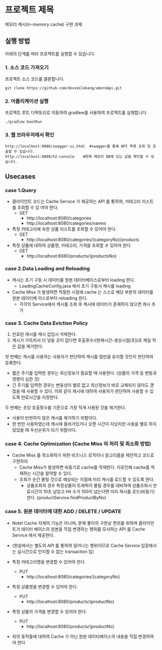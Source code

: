 # 프로젝트 제목

메모리 캐시(in-memory cache) 구현 과제

## 실행 방법

아래의 단계를 따라 프로젝트를 실행할 수 있습니다.

### 1. 소스 코드 가져오기

프로젝트 소스 코드를 클론합니다.

```
git clone https://github.com/devsmilekang/amoreApi.git
```

### 2. 어플리케이션 실행

프로젝트 루트 디렉토리로 이동하여 gradlew를 사용하여 프로젝트를 실행합니다.

```
./gradlew bootRun
```

### 3. 웹 브라우저에서 확인

```
http://localhost:8080/swagger-ui.html  #swagger를 통해 API 목록 조회 및 호출할 수 있습니다.
http://localhost:8080/h2-console    #현재 메모리 DB에 있는 값을 확인할 수 있습니다.
```

## Usecases

### case 1.Query

* 클라이언트 코드는 Cache Service 가 제공하는 API 를 통하여, 카테고리 리스트를 조회할 수 있
  어야 한다.
  - GET 
    - http://localhost:8080/categories
    - http://localhost:8080/categories/names
* 특정 카테고리에 속한 상품 리스트를 조회할 수 있어야 한다.
  - GET
    - http://localhost:8080/categories/{categoryNo}/products
* 특정 상품에 대하여 상품명, 카테고리, 가격을 조회할 수 있어야 한다
  - GET
    - http://localhost:8080/products/{productsNo}

### case 2.Data Loading and Reloading

* 캐시는 초기 구동 시 데이터를 원본 데이터베이스로부터 loading 한다.
  - LoadingCacheConfig.java 에서 초기 구동시 캐시를 loading
* Cache Miss 가 발생하면 적절한 시점에 cache 는 스스로 해당 부분의 데이터를 원본 데이터베
  이스로부터 reloading 한다.
  - 각각의 Service에서 캐시를 조회 후 캐시에 데이터가 존재하지 않으면 캐시 추가
### case 3. Cache Data Eviction Policy
1. 만료된 캐시를 캐시 삽입시 삭제한다.
2. 캐시가 가득차서 더 넣을 곳이 없다면 호출횟수/(현재시간-생성시점[초])로 제일 작은 값을 제거한다.

  첫 번째는 캐시를 사용하는 사용자가 판단하여 캐시를 얼만큼 유지할 것인지 판단하여 등록한다.
   - 짧은 주기를 입력한 경우는 최신정보가 중요할 때 사용한다. (상품의 가격 등 변동과 영향이 심한 것)
   - 긴 주기를 입력한 경우는 변동성이 별로 없고 최신정보가 바로 교체되지 않아도 괜찮을 때 사용할 수 있다.
    이와 같이 캐시에 대하여 사용자가 판단하여 사용할 수 있도록 만료시간을 지정한다.

두 번째는 초당 호출횟수를 기준으로 가장 적게 사용된 것을 제거한다.
   - 사용이 빈번하지 않은 캐시를 제거하기 위함이다.
   - 한 번만 사용하였는데 캐시에 올라가있거나 오랜 시간이 지났지만 사용을 별로 하지 않았을 때 우선순위가 되기 위함이다.

### case 4. Cache Optimization (Cache Miss 의 처리 및 최소화 방법)
 - Cache Miss 를 최소화하기 위한 비즈니스 로직이나 알고리즘을 제안하고 코드로 구현하라
   - Cache Miss가 발생하면 비동기로 cache를 적재한다. 이로인해 cache를 적재하는 시간을 절약할 수 있다.
   - 조회가 순간 몰릴 것으로 예상되는 지점에 미리 캐시를 로드할 수 있도록 한다.
     - 상품조회의 경우 특정상품이 트래픽이 몰릴 경우를 대비하여 상품조회시 만료시간이 10초 남았고 Hit 수가 100이 넘는다면 미리 캐시를 로드(비동기)한다. (productService.findProductByNo)

### case 5. 원본 데이터에 대한 ADD / DELETE / UPDATE
* Note! Cache 자체의 기능은 아니며, 문제 풀이의 구현상 편의를 위하여 클라이언트가 데이터
베이스의 원본을 직접 변경하는 행위를 모사하는 API 를 Cache Service 에서 제공한다.
* (현실에서는 별도의 API 를 통하여 일어나는 행위이므로 Cache Service 입장에서는 실시간으로
인지할 수 없는 transaction 임)
* 특정 카테고리명을 변경할 수 있어야 한다.
  - PUT
    - http://localhost:8080/categories/{categoryNo}

* 특정 상품명을 변경할 수 있어야 한다.
  - PUT
    - http://localhost:8080/products/{productNo}
* 특정 상품의 가격을 변경할 수 있어야 한다.
  - PUT
    - http://localhost:8080/products/{productNo}
* 위의 동작들에 대하여 Cache 가 아닌 원본 데이터베이스의 내용을 직접 변경하여야 한다